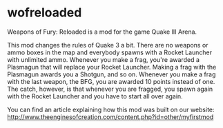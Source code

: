 # wofreloaded
Weapons of Fury: Reloaded is a mod for the game Quake III Arena.

This mod changes the rules of Quake 3 a bit. There are no weapons or ammo boxes in the map and everybody spawns with a Rocket Launcher with unlimited ammo. Whenever you make a frag, you're awarded a Plasmagun that will replace your Rocket Launcher. Making a frag with the Plasmagun awards you a Shotgun, and so on. Whenever you make a frag with the last weapon, the BFG, you are awarded 10 points instead of one. The catch, however, is that whenever you are fragged, you spawn again with the Rocket Launcher and you have to start all over again. 

You can find an article explaining how this mod was built on our website: http://www.theenginesofcreation.com/content.php?id=other/myfirstmod
